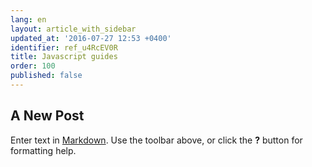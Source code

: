 ```yaml
---
lang: en
layout: article_with_sidebar
updated_at: '2016-07-27 12:53 +0400'
identifier: ref_u4RcEV0R
title: Javascript guides
order: 100
published: false
---
```

## A New Post

Enter text in [Markdown](http://daringfireball.net/projects/markdown/). Use the toolbar above, or click the **?** button for formatting help.
